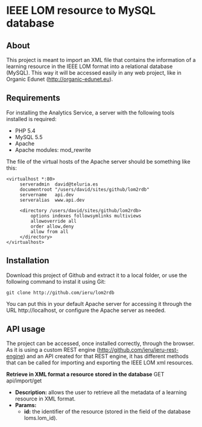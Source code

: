 IEEE LOM resource to MySQL database
===============

About
-----

This project is meant to import an XML file that contains the information of a learning resource in the IEEE LOM format into a relational database (MySQL). This way it will be accessed easily in any web project, like in Organic Edunet (http://organic-edunet.eu).

Requirements
------------

For installing the Analytics Service, a server with the following tools installed is required:
* PHP 5.4
* MySQL 5.5
* Apache
* Apache modules: mod_rewrite

The file of the virtual hosts of the Apache server should be something like this: 
```
<virtualhost *:80>
     serveradmin  david@teluria.es
     documentroot "/users/david/sites/github/lom2rdb"
     servername   api.dev
     serveralias  www.api.dev

     <directory /users/david/sites/github/lom2rdb>
         options indexes followsymlinks multiviews
         allowoverride all
         order allow,deny
         allow from all
     </directory>
</virtualhost>
```

Installation
------------

Download this project of Github and extract it to a local folder, or use the following command to instal it using Git:

```
git clone http://github.com/ieru/lom2rdb
```

You can put this in your default Apache server for accessing it through the URL http://localhost, or configure the Apache server as needed.

API usage
---------

The project can be accessed, once installed correctly, through the browser. As it is using a custom REST engine (http://github.com/ieru/ieru-rest-engine) and an API created for that REST engine, it has different methods that can be called for importing and exporting the IEEE LOM xml resources.

**Retrieve in XML format a resource stored in the database**
GET api/import/get
* **Description:** allows the user to retrieve all the metadata of a learning resource in XML format.
* **Params:**
    * **id:** the identifier of the resource (stored in the field of the database loms.lom_id). 